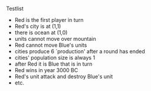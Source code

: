 Testlist

* Red is the first player in turn
* Red's city is at (1,1)
* there is ocean at (1,0)
* units cannot move over mountain
* Red cannot move Blue's units
* cities produce 6 `production' after a round has ended
* cities' population size is always 1
* after Red it is Blue that is in turn
* Red wins in year 3000 BC
* Red's unit attack and destroy Blue's unit
* etc.
